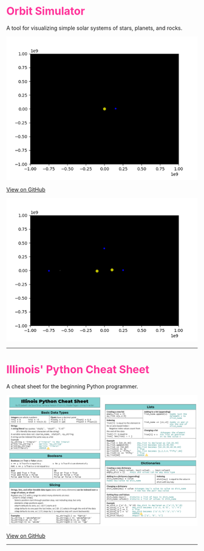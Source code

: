 
<h1><span style="color:#ff3399">Orbit Simulator</span></h1>

A tool for visualizing simple solar systems of stars, planets, and rocks.

<img src="images/animation.gif?raw=true"/>

[View on GitHub](https://github.com/edesaesilva/orbit-simulator)

<img src="images/two_stars.gif?raw=true"/>


---

<h1><span style="color:#ff3399">Illinois' Python Cheat Sheet</span></h1>

A cheat sheet for the beginning Python programmer.

<img src="images/sheet.png?raw=true"/>

[View on GitHub](https://github.com/illinois/python-cheatsheet)


---
